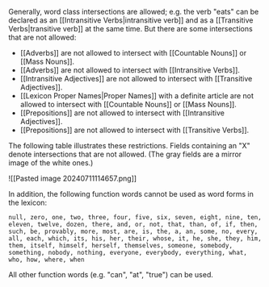 Generally, word class intersections are allowed; e.g. the verb "eats" can be declared as an [[Intransitive Verbs|intransitive verb]] and as a [[Transitive Verbs|transitive verb]] at the same time. But there are some intersections that are not allowed:

- [[Adverbs]] are not allowed to intersect with [[Countable Nouns]] or [[Mass Nouns]].
- [[Adverbs]] are not allowed to intersect with [[Intransitive Verbs]].
- [[Intransitive Adjectives]] are not allowed to intersect with [[Transitive Adjectives]].
- [[Lexicon Proper Names|Proper Names]] with a definite article are not allowed to intersect with [[Countable Nouns]] or [[Mass Nouns]].
- [[Prepositions]] are not allowed to intersect with [[Intransitive Adjectives]].
- [[Prepositions]] are not allowed to intersect with [[Transitive Verbs]].

The following table illustrates these restrictions. Fields containing an "X" denote intersections that are not allowed. (The gray fields are a mirror image of the white ones.)

![[Pasted image 20240711114657.png]]

In addition, the following function words cannot be used as word forms in the lexicon:

`null, zero, one, two, three, four, five, six, seven, eight, nine, ten, eleven, twelve, dozen, there, and, or, not, that, than, of, if, then, such, be, provably, more, most, are, is, the, a, an, some, no, every, all, each, which, its, his, her, their, whose, it, he, she, they, him, them, itself, himself, herself, themselves, someone, somebody, something, nobody, nothing, everyone, everybody, everything, what, who, how, where, when`


All other function words (e.g. "can", "at", "true") can be used.